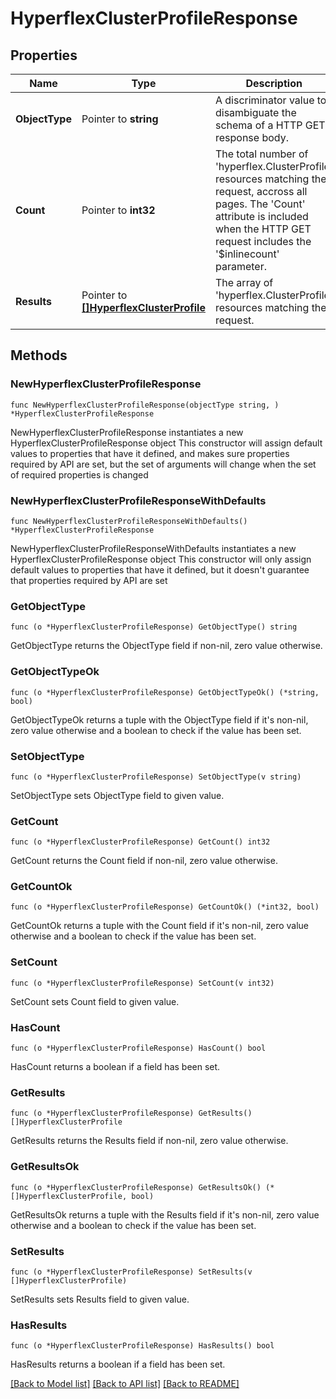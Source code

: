 # HyperflexClusterProfileResponse

## Properties

Name | Type | Description | Notes
------------ | ------------- | ------------- | -------------
**ObjectType** | Pointer to **string** | A discriminator value to disambiguate the schema of a HTTP GET response body. | 
**Count** | Pointer to **int32** | The total number of &#39;hyperflex.ClusterProfile&#39; resources matching the request, accross all pages. The &#39;Count&#39; attribute is included when the HTTP GET request includes the &#39;$inlinecount&#39; parameter. | [optional] 
**Results** | Pointer to [**[]HyperflexClusterProfile**](hyperflex.ClusterProfile.md) | The array of &#39;hyperflex.ClusterProfile&#39; resources matching the request. | [optional] 

## Methods

### NewHyperflexClusterProfileResponse

`func NewHyperflexClusterProfileResponse(objectType string, ) *HyperflexClusterProfileResponse`

NewHyperflexClusterProfileResponse instantiates a new HyperflexClusterProfileResponse object
This constructor will assign default values to properties that have it defined,
and makes sure properties required by API are set, but the set of arguments
will change when the set of required properties is changed

### NewHyperflexClusterProfileResponseWithDefaults

`func NewHyperflexClusterProfileResponseWithDefaults() *HyperflexClusterProfileResponse`

NewHyperflexClusterProfileResponseWithDefaults instantiates a new HyperflexClusterProfileResponse object
This constructor will only assign default values to properties that have it defined,
but it doesn't guarantee that properties required by API are set

### GetObjectType

`func (o *HyperflexClusterProfileResponse) GetObjectType() string`

GetObjectType returns the ObjectType field if non-nil, zero value otherwise.

### GetObjectTypeOk

`func (o *HyperflexClusterProfileResponse) GetObjectTypeOk() (*string, bool)`

GetObjectTypeOk returns a tuple with the ObjectType field if it's non-nil, zero value otherwise
and a boolean to check if the value has been set.

### SetObjectType

`func (o *HyperflexClusterProfileResponse) SetObjectType(v string)`

SetObjectType sets ObjectType field to given value.


### GetCount

`func (o *HyperflexClusterProfileResponse) GetCount() int32`

GetCount returns the Count field if non-nil, zero value otherwise.

### GetCountOk

`func (o *HyperflexClusterProfileResponse) GetCountOk() (*int32, bool)`

GetCountOk returns a tuple with the Count field if it's non-nil, zero value otherwise
and a boolean to check if the value has been set.

### SetCount

`func (o *HyperflexClusterProfileResponse) SetCount(v int32)`

SetCount sets Count field to given value.

### HasCount

`func (o *HyperflexClusterProfileResponse) HasCount() bool`

HasCount returns a boolean if a field has been set.

### GetResults

`func (o *HyperflexClusterProfileResponse) GetResults() []HyperflexClusterProfile`

GetResults returns the Results field if non-nil, zero value otherwise.

### GetResultsOk

`func (o *HyperflexClusterProfileResponse) GetResultsOk() (*[]HyperflexClusterProfile, bool)`

GetResultsOk returns a tuple with the Results field if it's non-nil, zero value otherwise
and a boolean to check if the value has been set.

### SetResults

`func (o *HyperflexClusterProfileResponse) SetResults(v []HyperflexClusterProfile)`

SetResults sets Results field to given value.

### HasResults

`func (o *HyperflexClusterProfileResponse) HasResults() bool`

HasResults returns a boolean if a field has been set.


[[Back to Model list]](../README.md#documentation-for-models) [[Back to API list]](../README.md#documentation-for-api-endpoints) [[Back to README]](../README.md)


